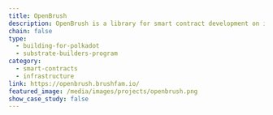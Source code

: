 ```yaml
---
title: OpenBrush
description: OpenBrush is a library for smart contract development on ink! It provides standard contracts (based on PSP), as well as useful contracts and macros to help you build ink! smart contracts.
chain: false
type:
  - building-for-polkadot
  - substrate-builders-program
category:
  - smart-contracts
  - infrastructure
link: https://openbrush.brushfam.io/
featured_image: /media/images/projects/openbrush.png
show_case_study: false
---
```

